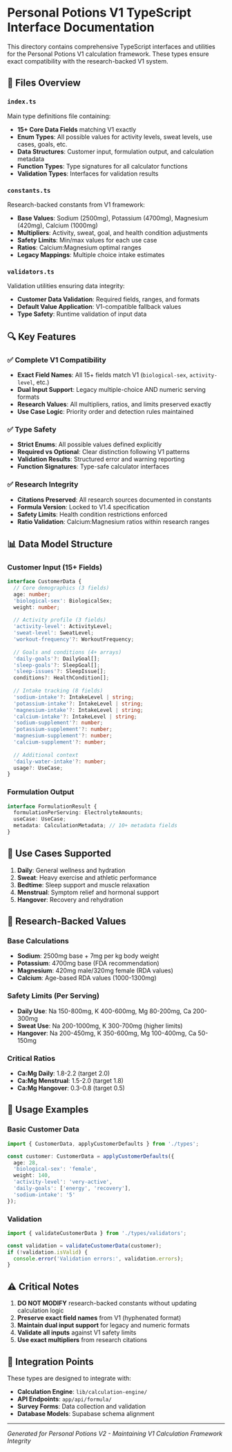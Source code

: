 # Personal Potions V1 TypeScript Interface Documentation

This directory contains comprehensive TypeScript interfaces and utilities for the Personal Potions V1 calculation framework. These types ensure exact compatibility with the research-backed V1 system.

## 📁 Files Overview

### `index.ts`
Main type definitions file containing:
- **15+ Core Data Fields** matching V1 exactly
- **Enum Types**: All possible values for activity levels, sweat levels, use cases, goals, etc.
- **Data Structures**: Customer input, formulation output, and calculation metadata
- **Function Types**: Type signatures for all calculator functions
- **Validation Types**: Interfaces for validation results

### `constants.ts`
Research-backed constants from V1 framework:
- **Base Values**: Sodium (2500mg), Potassium (4700mg), Magnesium (420mg), Calcium (1000mg)
- **Multipliers**: Activity, sweat, goal, and health condition adjustments
- **Safety Limits**: Min/max values for each use case
- **Ratios**: Calcium:Magnesium optimal ranges
- **Legacy Mappings**: Multiple choice intake estimates

### `validators.ts`
Validation utilities ensuring data integrity:
- **Customer Data Validation**: Required fields, ranges, and formats
- **Default Value Application**: V1-compatible fallback values
- **Type Safety**: Runtime validation of input data

## 🔍 Key Features

### ✅ Complete V1 Compatibility
- **Exact Field Names**: All 15+ fields match V1 (`biological-sex`, `activity-level`, etc.)
- **Dual Input Support**: Legacy multiple-choice AND numeric serving formats
- **Research Values**: All multipliers, ratios, and limits preserved exactly
- **Use Case Logic**: Priority order and detection rules maintained

### ✅ Type Safety
- **Strict Enums**: All possible values defined explicitly
- **Required vs Optional**: Clear distinction following V1 patterns
- **Validation Results**: Structured error and warning reporting
- **Function Signatures**: Type-safe calculator interfaces

### ✅ Research Integrity
- **Citations Preserved**: All research sources documented in constants
- **Formula Version**: Locked to V1.4 specification
- **Safety Limits**: Health condition restrictions enforced
- **Ratio Validation**: Calcium:Magnesium ratios within research ranges

## 📊 Data Model Structure

### Customer Input (15+ Fields)
```typescript
interface CustomerData {
  // Core demographics (3 fields)
  age: number;
  'biological-sex': BiologicalSex;
  weight: number;
  
  // Activity profile (3 fields)
  'activity-level': ActivityLevel;
  'sweat-level': SweatLevel;
  'workout-frequency'?: WorkoutFrequency;
  
  // Goals and conditions (4+ arrays)
  'daily-goals'?: DailyGoal[];
  'sleep-goals'?: SleepGoal[];
  'sleep-issues'?: SleepIssue[];
  conditions?: HealthCondition[];
  
  // Intake tracking (8 fields)
  'sodium-intake'?: IntakeLevel | string;
  'potassium-intake'?: IntakeLevel | string;
  'magnesium-intake'?: IntakeLevel | string;
  'calcium-intake'?: IntakeLevel | string;
  'sodium-supplement'?: number;
  'potassium-supplement'?: number;
  'magnesium-supplement'?: number;
  'calcium-supplement'?: number;
  
  // Additional context
  'daily-water-intake'?: number;
  usage?: UseCase;
}
```

### Formulation Output
```typescript
interface FormulationResult {
  formulationPerServing: ElectrolyteAmounts;
  useCase: UseCase;
  metadata: CalculationMetadata; // 10+ metadata fields
}
```

## 🎯 Use Cases Supported

1. **Daily**: General wellness and hydration
2. **Sweat**: Heavy exercise and athletic performance
3. **Bedtime**: Sleep support and muscle relaxation
4. **Menstrual**: Symptom relief and hormonal support
5. **Hangover**: Recovery and rehydration

## 🔬 Research-Backed Values

### Base Calculations
- **Sodium**: 2500mg base + 7mg per kg body weight
- **Potassium**: 4700mg base (FDA recommendation)
- **Magnesium**: 420mg male/320mg female (RDA values)
- **Calcium**: Age-based RDA values (1000-1300mg)

### Safety Limits (Per Serving)
- **Daily Use**: Na 150-800mg, K 400-600mg, Mg 80-200mg, Ca 200-300mg
- **Sweat Use**: Na 200-1000mg, K 300-700mg (higher limits)
- **Hangover**: Na 200-450mg, K 350-600mg, Mg 100-400mg, Ca 50-150mg

### Critical Ratios
- **Ca:Mg Daily**: 1.8-2.2 (target 2.0)
- **Ca:Mg Menstrual**: 1.5-2.0 (target 1.8)
- **Ca:Mg Hangover**: 0.3-0.8 (target 0.5)

## 🚀 Usage Examples

### Basic Customer Data
```typescript
import { CustomerData, applyCustomerDefaults } from './types';

const customer: CustomerData = applyCustomerDefaults({
  age: 28,
  'biological-sex': 'female',
  weight: 140,
  'activity-level': 'very-active',
  'daily-goals': ['energy', 'recovery'],
  'sodium-intake': '5'
});
```

### Validation
```typescript
import { validateCustomerData } from './types/validators';

const validation = validateCustomerData(customer);
if (!validation.isValid) {
  console.error('Validation errors:', validation.errors);
}
```

## ⚠️ Critical Notes

1. **DO NOT MODIFY** research-backed constants without updating calculation logic
2. **Preserve exact field names** from V1 (hyphenated format)
3. **Maintain dual input support** for legacy and numeric formats
4. **Validate all inputs** against V1 safety limits
5. **Use exact multipliers** from research citations

## 🔗 Integration Points

These types are designed to integrate with:
- **Calculation Engine**: `lib/calculation-engine/`
- **API Endpoints**: `app/api/formula/`
- **Survey Forms**: Data collection and validation
- **Database Models**: Supabase schema alignment

---

*Generated for Personal Potions V2 - Maintaining V1 Calculation Framework Integrity* 